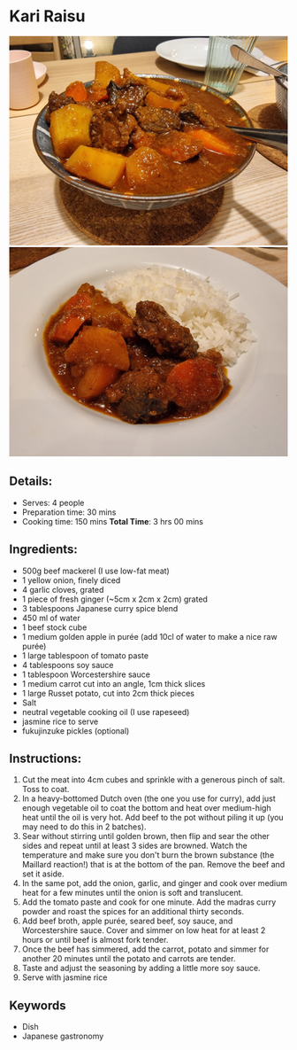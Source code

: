 # Kari Raisu

![Kari Raisu](https://github.com/anamorph/recettes/blob/main/photos/fr-plat-kare_raisu-01.jpg?raw=true) 
![Kari Raisu](https://github.com/anamorph/recettes/blob/main/photos/fr-plat-kare_raisu-02.jpg?raw=true)

## Details:
* Serves: 4 people
* Preparation time: 30 mins
* Cooking time: 150 mins
**Total Time**: 3 hrs 00 mins

## Ingredients:
* 500g beef mackerel (I use low-fat meat)
* 1 yellow onion, finely diced
* 4 garlic cloves, grated
* 1 piece of fresh ginger (~5cm x 2cm x 2cm) grated
* 3 tablespoons Japanese curry spice blend
* 450 ml of water
* 1 beef stock cube
* 1 medium golden apple in purée (add 10cl of water to make a nice raw purée)
* 1 large tablespoon of tomato paste
* 4 tablespoons soy sauce
* 1 tablespoon Worcestershire sauce
* 1 medium carrot cut into an angle, 1cm thick slices
* 1 large Russet potato, cut into 2cm thick pieces
* Salt
* neutral vegetable cooking oil (I use rapeseed)
* jasmine rice to serve
* fukujinzuke pickles (optional)


## Instructions:
1. Cut the meat into 4cm cubes and sprinkle with a generous pinch of salt. Toss to coat. 
1. In a heavy-bottomed Dutch oven (the one you use for curry), add just enough vegetable oil to coat the bottom and heat over medium-high heat until the oil is very hot. Add beef to the pot without piling it up (you may need to do this in 2 batches). 
1. Sear without stirring until golden brown, then flip and sear the other sides and repeat until at least 3 sides are browned. Watch the temperature and make sure you don't burn the brown substance (the Maillard reaction!) that is at the bottom of the pan. Remove the beef and set it aside.
1. In the same pot, add the onion, garlic, and ginger and cook over medium heat for a few minutes until the onion is soft and translucent.
1. Add the tomato paste and cook for one minute. Add the madras curry powder and roast the spices for an additional thirty seconds.
1. Add beef broth, apple purée, seared beef, soy sauce, and Worcestershire sauce. Cover and simmer on low heat for at least 2 hours or until beef is almost fork tender.
1. Once the beef has simmered, add the carrot, potato and simmer for another 20 minutes until the potato and carrots are tender. 
1. Taste and adjust the seasoning by adding a little more soy sauce.
1. Serve with jasmine rice

## Keywords
* Dish
* Japanese gastronomy